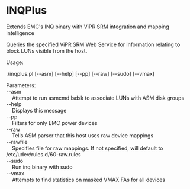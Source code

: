 # INQPlus
<p>Extends EMC's INQ binary with ViPR SRM integration and mapping intelligence</p>

<p>Queries the specified ViPR SRM Web Service for information relating to block LUNs visible from the host.</p>
	
Usage:<br>
<p>./inqplus.pl [--asm] [--help] [--pp] [--raw] [--sudo] [--vmax]</P>

Parameters:<br>
--asm<br>
&nbsp;&nbsp;&nbsp;&nbsp;Attempt to run asmcmd lsdsk to associate LUNs with ASM disk groups<br>
--help<br>
&nbsp;&nbsp;&nbsp;&nbsp;Displays this message<br>
--pp<br>
&nbsp;&nbsp;&nbsp;&nbsp;Filters for only EMC power devices<br>
--raw<br>
&nbsp;&nbsp;&nbsp;&nbsp;Tells ASM parser that this host uses raw device mappings<br>
--rawfile<br>
&nbsp;&nbsp;&nbsp;&nbsp;Specifies file for raw mappings.  If not specified, will default to /etc/udev/rules.d/60-raw.rules<br>
--sudo<br>
&nbsp;&nbsp;&nbsp;&nbsp;Run inq binary with sudo<br>
--vmax<br>
&nbsp;&nbsp;&nbsp;&nbsp;Attempts to find statistics on masked VMAX FAs for all devices<br>


